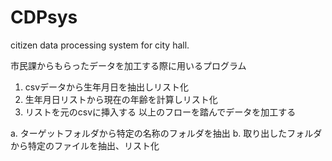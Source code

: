 # CDPsys
citizen data processing system for city hall.

市民課からもらったデータを加工する際に用いるプログラム

1. csvデータから生年月日を抽出しリスト化
2. 生年月日リストから現在の年齢を計算しリスト化
3. リストを元のcsvに挿入する
以上のフローを踏んでデータを加工する

a. ターゲットフォルダから特定の名称のフォルダを抽出
b. 取り出したフォルダから特定のファイルを抽出、リスト化
